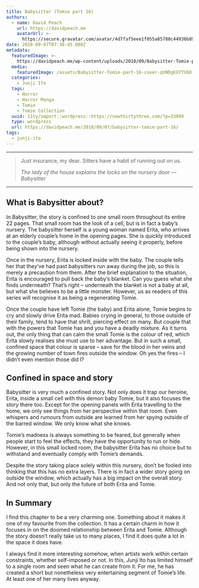 ```yaml
---
title: Babysitter (Tomie part 16)
authors:
  - name: David Peach
    url: https://davidpeach.me
    avatarUrl: >-
      https://secure.gravatar.com/avatar/4d7faf5eee1f055a85788c44936b8995eaab6dfb004e7854ec747ccb272e91ee?s=96&d=mm&r=g
date: 2018-09-07T07:38:45.000Z
metadata:
  featuredImage: >-
    https://davidpeach.me/wp-content/uploads/2018/09/Babysitter-Tomie-part-16-cover.jpg
  media:
    featuredImage: /assets/Babysitter-Tomie-part-16-cover-qVNDgEGYTV6D.jpg
  categories:
    - Junji Ito
  tags:
    - Horror
    - Horror Manga
    - Tomie
    - Tomie Collection
  uuid: 11ty/import::wordpress::https://newthirtythree.com/?p=33098
  type: wordpress
  url: https://davidpeach.me/2018/09/07/babysitter-tomie-part-16/
tags:
  - junji-ito
---
```

* * *

> Just insurance, my dear. Sitters have a habit of running out on us.
> 
> <cite>The lady of the house explains the locks on the nursery door — Babysitter</cite>

* * *

## What is Babysitter about?

In Babysitter, the story is confined to one small room throughout its entire 22 pages. That small room has the look of a cell, but is in fact a baby’s nursery. The babysitter herself is a young woman named Erita, who arrives at an elderly couple’s home in the opening pages. She is quickly introduced to the couple’s baby, although without actually seeing it properly, before being shown into the nursery.

Once in the nursery, Erita is locked inside with the baby. The couple tells her that they’ve had past babysitters run away during the job, so this is merely a precaution from them. After the brief explanation to the situation, Erita is encouraged to pull back the baby’s blanket. Can you guess what she finds underneath? That’s right – underneath the blanket is not a baby at all, but what she believes to be a little monster. However, us as readers of this series will recognise it as being a regenerating Tomie.

Once the couple have left Tomie (the baby) and Erita alone, Tomie begins to cry and slowly drive Erita mad. Babies crying in general, to those outside of their family, tend to have that shrill, piercing effect on many. But couple that with the powers that Tomie has and you have a deadly mixture. As it turns out, the only thing that can calm the small Tomie is the colour of red, which Erita slowly realises she must use to her advantage. But in such a small, confined space that colour is sparse – save for the blood in her veins and the growing number of town fires outside the window. Oh yes the fires – I didn’t even mention those did I?

## Confined in space and story

Babysitter is very much a confined story. Not only does it trap our heroine, Erita, inside a small cell with this demon baby Tomie, but it also focuses the story there too. Except for the opening panels with Erita travelling to the home, we only see things from her perspective within that room. Even whispers and rumours from outside are learned from her spying outside of the barred window. We only know what she knows.

Tomie’s madness is always something to be feared, but generally when people start to feel the effects, they have the opportunity to run or hide. However, in this small locked room, the babysitter Erita has no choice but to withstand and eventually comply with Tomie’s demands.

Despite the story taking place solely within this nursery, don’t be fooled into thinking that this has no extra layers. There is in fact a wider story going on outside the window, which actually has a big impact on the overall story. And not only that, but only the future of both Erita and Tomie.

## In Summary

I find this chapter to be a very charming one. Something about it makes it one of my favourite from the collection. It has a certain charm in how it focuses in on the doomed relationship between Erita and Tomie. Although the story doesn’t really take us to many places, I find it does quite a lot in the space it does have.

I always find it more interesting somehow, when artists work within certain constraints, whether self-imposed or not. In this, Junji Ito has limited himself to a single room and seen what he can create from it. For me, he has created a short but nonetheless very entertaining segment of Tomie’s life. At least one of her many lives anyway.